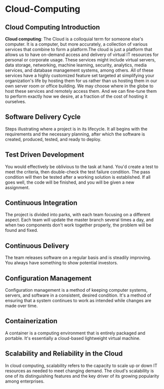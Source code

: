 # Cloud-Computing

## Cloud Computing Introduction

**Cloud computing**: The Cloud is a colloquial term for someone else's computer. It is a computer, but more accurately, a collection of various services that combine to form a platform.The cloud is just a platform that allows us to have on-demand access and delivery of virtual IT resources for personal or corporate usage. These services might include virtual servers, data storage, networking, machine learning, security, analytics, media services, and database management systems, among others. All of these services have a highly customized feature set targeted at simplifying your organization's life by hosting them for us rather than us hosting them in our own server room or office building. We may choose where in the globe to host these services and remotely access them. And we can fine-tune them to perform exactly how we desire, at a fraction of the cost of hosting it ourselves.

## Software Delivery Cycle

Steps illustrating where a project is in its lifecycle. It all begins with the requirements and the necessary planning, after which the software is created, produced, tested, and ready to deploy.


## Test Driven Development

You would effectively be oblivious to the task at hand. You'd create a test to meet the criteria, then double-check the test failure condition. The pass condition will then be tested after a working solution is established. If all goes well, the code will be finished, and you will be given a new assignment.


## Continuous Integration

The project is divided into parks, with each team focusing on a different aspect. Each team will update the master branch several times a day, and when two components don't work together properly, the problem will be found and fixed.


## Continuous Delivery

The team releases software on a regular basis and is steadily improving. You always have something to show potential investors.


## Configuration Management

Configuration management is a method of keeping computer systems, servers, and software in a consistent, desired condition. It's a method of ensuring that a system continues to work as intended while changes are made over time.


## Containerization

A container is a computing environment that is entirely packaged and portable. It's essentially a cloud-based lightweight virtual machine.


## Scalability and Reliability in the Cloud

In cloud computing, scalability refers to the capacity to scale up or down IT resources as needed to meet changing demand. The cloud's scalability is one of its distinguishing features and the key driver of its growing popularity among enterprises.
